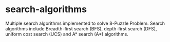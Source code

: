 # search-algorithms
Multiple search algorithms implemented to solve 8-Puzzle Problem. Search algorithms include Breadth-first search (BFS), depth-first search (DFS), uniform cost search (UCS) and A* search (A*) algorithms.
